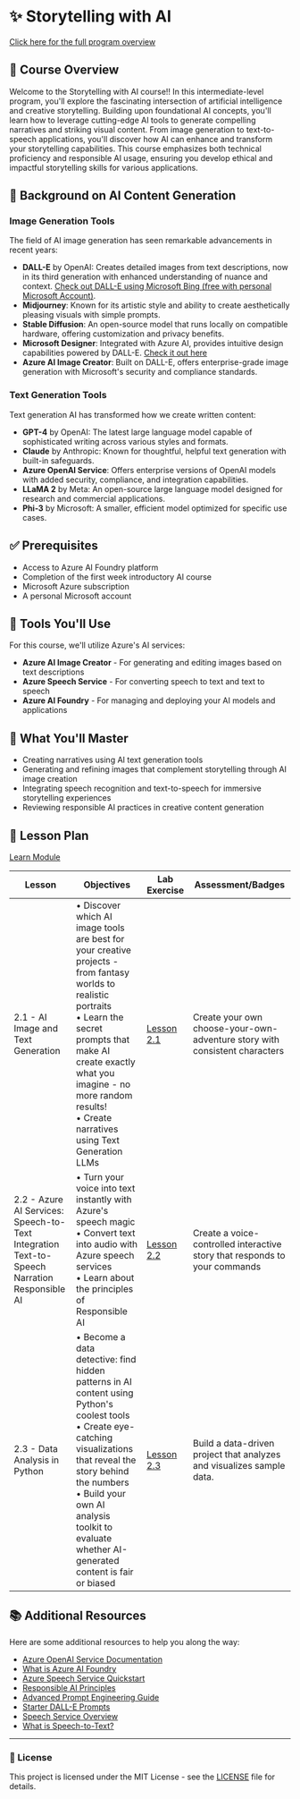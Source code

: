 # ✨ Storytelling with AI

[Click here for the full program overview](https://bsmp-coders.github.io/#/2025/intermediate/lesson_summary)

## 📔 Course Overview

Welcome to the Storytelling with AI course!! In this intermediate-level program, you'll explore the fascinating intersection of artificial intelligence and creative storytelling. Building upon foundational AI concepts, you'll learn how to leverage cutting-edge AI tools to generate compelling narratives and striking visual content. From image generation to text-to-speech applications, you'll discover how AI can enhance and transform your storytelling capabilities. This course emphasizes both technical proficiency and responsible AI usage, ensuring you develop ethical and impactful storytelling skills for various applications.

## 🎨 Background on AI Content Generation

### Image Generation Tools

The field of AI image generation has seen remarkable advancements in recent years:

- **DALL-E** by OpenAI: Creates detailed images from text descriptions, now in its third generation with enhanced understanding of nuance and context. [Check out DALL-E using Microsoft Bing (free with personal Microsoft Account)](https://www.bing.com/images/create).
- **Midjourney**: Known for its artistic style and ability to create aesthetically pleasing visuals with simple prompts.
- **Stable Diffusion**: An open-source model that runs locally on compatible hardware, offering customization and privacy benefits.
- **Microsoft Designer**: Integrated with Azure AI, provides intuitive design capabilities powered by DALL-E. [Check it out here]()
- **Azure AI Image Creator**: Built on DALL-E, offers enterprise-grade image generation with Microsoft's security and compliance standards.

### Text Generation Tools

Text generation AI has transformed how we create written content:

- **GPT-4** by OpenAI: The latest large language model capable of sophisticated writing across various styles and formats.
- **Claude** by Anthropic: Known for thoughtful, helpful text generation with built-in safeguards.
- **Azure OpenAI Service**: Offers enterprise versions of OpenAI models with added security, compliance, and integration capabilities.
- **LLaMA 2** by Meta: An open-source large language model designed for research and commercial applications.
- **Phi-3** by Microsoft: A smaller, efficient model optimized for specific use cases.

## ✅ Prerequisites

- Access to Azure AI Foundry platform
- Completion of the first week introductory AI course
- Microsoft Azure subscription
- A personal Microsoft account 

## 🧰 Tools You'll Use

For this course, we'll utilize Azure's AI services:

- **Azure AI Image Creator** - For generating and editing images based on text descriptions
- **Azure Speech Service** - For converting speech to text and text to speech
- **Azure AI Foundry** - For managing and deploying your AI models and applications

## 🎯 What You'll Master

- Creating narratives using AI text generation tools
- Generating and refining images that complement storytelling through AI image creation
- Integrating speech recognition and text-to-speech for immersive storytelling experiences
- Reviewing responsible AI practices in creative content generation

## 📌 Lesson Plan

[Learn Module](https://learn.microsoft.com/en-us/plans/mq33s7t761kx1n?sharingId=F67AE3DA365A6582)

|Lesson |Objectives | Lab Exercise | Assessment/Badges
| ----------- | ----------- | ----------- | ----------- |
| 2.1 - AI Image and Text Generation |• Discover which AI image tools are best for your creative projects - from fantasy worlds to realistic portraits<br>• Learn the secret prompts that make AI create exactly what you imagine - no more random results!<br>• Create narratives using Text Generation LLMs | [Lesson 2.1](lesson-2.1/README.md) | Create your own choose-your-own-adventure story with consistent characters
| 2.2 - Azure AI Services: Speech-to-Text Integration<br> Text-to-Speech Narration<br> Responsible AI |• Turn your voice into text instantly with Azure's speech magic<br>• Convert text into audio with Azure speech services<br>• Learn about the principles of Responsible AI | [Lesson 2.2](lesson-2.2/README.md) | Create a voice-controlled interactive story that responds to your commands
| 2.3 - Data Analysis in Python |• Become a data detective: find hidden patterns in AI content using Python's coolest tools<br>• Create eye-catching visualizations that reveal the story behind the numbers<br>• Build your own AI analysis toolkit to evaluate whether AI-generated content is fair or biased | [Lesson 2.3](lesson-2.3/README.md)  | Build a data-driven project that analyzes and visualizes sample data.

## 📚 Additional Resources

Here are some additional resources to help you along the way:

- [Azure OpenAI Service Documentation](https://learn.microsoft.com/en-us/azure/ai-services/openai/)
- [What is Azure AI Foundry](https://learn.microsoft.com/en-us/azure/ai-foundry/what-is-azure-ai-foundry)
- [Azure Speech Service Quickstart](https://learn.microsoft.com/en-us/azure/ai-services/speech-service/get-started-speech-to-text)
- [Responsible AI Principles](https://www.microsoft.com/en-us/ai/responsible-ai)
- [Advanced Prompt Engineering Guide](https://learn.microsoft.com/en-us/azure/ai-services/openai/concepts/advanced-prompt-engineering)
- [Starter DALL-E Prompts](https://mockey.ai/blog/dall-e-prompts/)
- [Speech Service Overview](https://learn.microsoft.com/en-us/azure/ai-services/speech-service/overview)
- [What is Speech-to-Text?](https://learn.microsoft.com/en-us/azure/ai-services/speech-service/speech-to-text)
---

### 📄 License

This project is licensed under the MIT License - see the [LICENSE](LICENSE) file for details.
